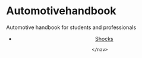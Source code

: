 # Automotivehandbook
Automotive handbook for students and professionals

<!DOCTYPE html>

<html>
  <header>
    <nav>
      <ul>
        <li><a href= "Shocks.html">Shocks</a>
      </ul>
      
    </nav>
    
    
    
  </header>
  
  
  
 </html>
